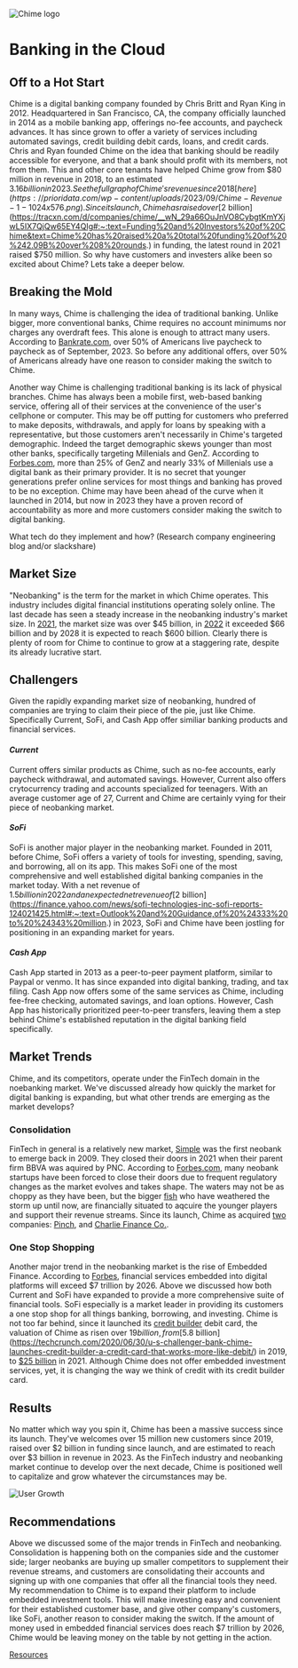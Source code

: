 ![Chime logo](https://www.business.org/app/uploads/2022/08/Chime-logo-300x86.png)

# Banking in the Cloud

## Off to a Hot Start

Chime is a digital banking company founded by Chris Britt and Ryan King in 2012. Headquartered in San Francisco, CA, the company officially launched in 2014 as a mobile banking app, offerings no-fee accounts, and paycheck advances. It has since grown to offer a variety of services including automated savings, credit building debit cards, loans, and credit cards. Chris and Ryan founded Chime on the idea that banking should be readily accessible for everyone, and that a bank should profit with its members, not from them. This and other core tenants have helped Chime grow from $80 million in revenue in 2018, to an estimated $3.16 billion in 2023. See the full graph of Chime's revenue since 2018 [here](https://prioridata.com/wp-content/uploads/2023/09/Chime-Revenue-1-1024x576.png). Since its launch, Chime has raised over [$2 billion](https://tracxn.com/d/companies/chime/__wN_29a66OuJnVO8CybgtKmYXjwL5IX7QjQw65EY4QIg#:~:text=Funding%20and%20Investors%20of%20Chime&text=Chime%20has%20raised%20a%20total%20funding%20of%20%242.09B%20over%208%20rounds.) in funding, the latest round in 2021 raised $750 million. So why have customers and investers alike been so excited about Chime? Lets take a deeper below.

## Breaking the Mold

In many ways, Chime is challenging the idea of traditional banking. Unlike bigger, more conventional banks, Chime requires no account minimums nor charges any overdraft fees. This alone is enough to attract many users. According to [Bankrate.com](https://www.bankrate.com/finance/credit-cards/living-paycheck-to-paycheck-statistics/), over 50% of Americans live paycheck to paycheck as of September, 2023. So before any additional offers, over 50% of Americans already have one reason to consider making the switch to Chime.

Another way Chime is challenging traditional banking is its lack of physical branches. Chime has always been a mobile first, web-based banking service, offering all of their services at the convenience of the user's cellphone or computer. This may be off putting for customers who preferred to make deposits, withdrawals, and apply for loans by speaking with a representative, but those customers aren't necessarily in Chime's targeted demographic. Indeed the target demographic skews younger than most other banks, specifically targeting Millenials and GenZ. According to [Forbes.com](https://www.forbes.com/sites/ronshevlin/2022/05/16/2022-online-bank-ranking-chime-at-the-top-current-coming-on-strong/?sh=7d099ae81573), more than 25% of GenZ and nearly 33% of Millenials use a digital bank as their primary provider. It is no secret that younger generations prefer online services for most things and banking has proved to be no exception. Chime may have been ahead of the curve when it launched in 2014, but now in 2023 they have a proven record of accountability as more and more customers consider making the switch to digital banking.

What tech do they implement and how? (Research company engineering blog and/or slackshare)

## Market Size

"Neobanking" is the term for the market in which Chime operates. This industry includes digital financial institutions operating solely online. The last decade has seen a steady increase in the neobanking industry's market size. In [2021](https://research.contrary.com/reports/chime), the market size was over $45 billion, in [2022](https://www.grandviewresearch.com/industry-analysis/neobanking-market) it exceeded $66 billion and by 2028 it is expected to reach $600 billion. Clearly there is plenty of room for Chime to continue to grow at a staggering rate, despite its already lucrative start. 

## Challengers

Given the rapidly expanding market size of neobanking, hundred of companies are trying to claim their piece of the pie, just like Chime. Specifically Current, SoFi, and Cash App offer similiar banking products and financial services.

#### *Current*

Current offers similar products as Chime, such as no-fee accounts, early paycheck withdrawal, and automated savings. However, Current also offers crytocurrency trading and accounts specialized for teenagers. With an average customer age of 27, Current and Chime are certainly vying for their piece of neobanking market.

#### *SoFi*

SoFi is another major player in the neobanking market. Founded in 2011, before Chime, SoFi offers a variety of tools for investing, spending, saving, and borrowing, all on its app. This makes SoFi one of the most comprehensive and well established digital banking companies in the market today. With a net revenue of $1.5 billion in 2022 and an expected net revenue of [$2 billion](https://finance.yahoo.com/news/sofi-technologies-inc-sofi-reports-124021425.html#:~:text=Outlook%20and%20Guidance,of%20%24333%20to%20%24343%20million.) in 2023, SoFi and Chime have been jostling for positioning in an expanding market for years.

#### *Cash App*

Cash App started in 2013 as a peer-to-peer payment platform, similar to Paypal or venmo. It has since expanded into digital banking, trading, and tax filing. Cash App now offers some of the same services as Chime, including fee-free checking, automated savings, and loan options. However, Cash App has historically prioritized peer-to-peer transfers, leaving them a step behind Chime's established reputation in the digital banking field specifically.


## Market Trends

Chime, and its competitors, operate under the FinTech domain in the noebanking market. We've discussed already how quickly the market for digital banking is expanding, but what other trends are emerging as the market develops?

### Consolidation

FinTech in general is a relatively new market, [Simple](https://www.finextra.com/newsarticle/37234/simple-shuts-down) was the first neobank to emerge back in 2009. They closed their doors in 2021 when their parent firm BBVA was aquired by PNC. According to [Forbes.com](https://www.forbes.com/sites/sarahkocianski/2023/01/17/where-will-2023s-fintech-ma-happen/?sh=515115b35afc), many neobank startups have been forced to close their doors due to frequent regulatory changes as the market evolves and takes shape. The waters may not be as choppy as they have been, but the bigger [fish](https://www.google.com/search?q=biggest+neobanks&sca_esv=590654907&rlz=1C5CHFA_enUS963US963&ei=8hd6ZaeaNLLfkPIP7-KTiAY&ved=0ahUKEwin27X_o42DAxWyL0QIHW_xBGEQ4dUDCBE&uact=5&oq=biggest+neobanks&gs_lp=Egxnd3Mtd2l6LXNlcnAiEGJpZ2dlc3QgbmVvYmFua3MyCxAAGIAEGIoFGJECMgUQABiABDIFEAAYgAQyBRAAGIAEMgUQABiABDIEEAAYHjIEEAAYHjILEAAYgAQYigUYhgMyCxAAGIAEGIoFGIYDSI0FUABYAHAAeAGQAQCYAbIBoAGyAaoBAzAuMbgBA8gBAPgBAeIDBBgAIEGIBgE&sclient=gws-wiz-serp) who have weathered the storm up until now, are financially situated to aqcuire the younger players and support their revenue streams. Since its launch, Chime as acquired [two](https://www.crunchbase.com/search/acquisitions/field/organization.companies/num_acquisitions/chime-2) companies: [Pinch](https://www.crunchbase.com/organization/ferment-labs), and [Charlie Finance Co.](https://www.crunchbase.com/organization/ferment-labs).

### One Stop Shopping

Another major trend in the neobanking market is the rise of Embedded Finance. According to [Forbes](https://www.forbes.com/sites/forbestechcouncil/2023/05/31/why-niche-financial-services-could-be-the-next-embedded-finance-trend/?sh=1314ef5a6b61), financial services embedded into digital platforms will exceed $7 trillion by 2026. Above we discussed how both Current and SoFi have expanded to provide a more comprehensive suite of financial tools. SoFi especially is a market leader in providing its customers a one stop shop for all things banking, borrowing, and investing. Chime is not too far behind, since it launched its [credit builder](https://www.chime.com/credit-builder/) debit card, the valuation of Chime as risen over $19 billion, from [$5.8 billion](https://techcrunch.com/2020/06/30/u-s-challenger-bank-chime-launches-credit-builder-a-credit-card-that-works-more-like-debit/) in 2019, to [$25 billion](https://prioridata.com/data/chime-statistics/) in 2021. Although Chime does not offer embedded investment services, yet, it is changing the way we think of credit with its credit builder card.


## Results

No matter which way you spin it, Chime has been a massive success since its launch. They've welcomes over 15 million new customers since 2019, raised over $2 billion in funding since launch, and are estimated to reach over $3 billion in revenue in 2023. As the FinTech industry and neobanking market continue to develop over the next decade, Chime is positioned well to capitalize and grow whatever the circumstances may be. 

![User Growth](https://prioridata.com/wp-content/uploads/2023/09/Chime-users-1-1024x576.png)

## Recommendations

Above we discussed some of the major trends in FinTech and neobanking. Consolidation is happening both on the companies side and the customer side; larger neobanks are buying up smaller competitors to supplement their revenue streams, and customers are consolidating their accounts and signing up with one companies that offer all the financial tools they need. My recommendation to Chime is to expand their platform to include embedded investment tools. This will make investing easy and convenient for their established customer base, and give other company's customers, like SoFi, another reason to consider making the switch. If the amount of money used in embedded financial services does reach $7 trillion by 2026, Chime would be leaving money on the table by not getting in the action.



[Resources](Resources)




